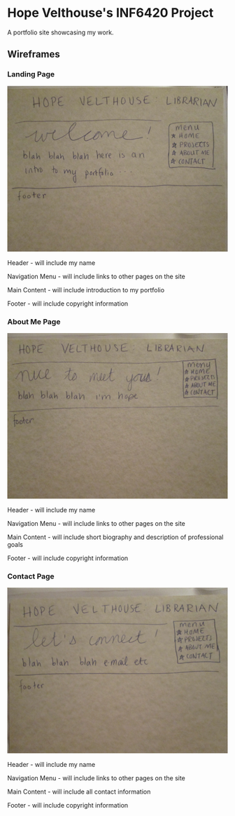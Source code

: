 # Hope Velthouse's INF6420 Project

A portfolio site showcasing my work.

## Wireframes

### Landing Page

![Wireframe of Landing Page](wireframes/home.JPG)

Header - will include my name 

Navigation Menu - will include links to other pages on the site

Main Content - will include introduction to my portfolio 

Footer - will include copyright information

### About Me Page

![Wireframe of About Me Page](wireframes/about.JPG)

Header - will include my name

Navigation Menu - will include links to other pages on the site

Main Content - will include short biography and description of professional goals

Footer - will include copyright information

### Contact Page

![Wireframe of Contact Page](wireframes/contact.JPG)

Header - will include my name

Navigation Menu - will include links to other pages on the site

Main Content - will include all contact information

Footer - will include copyright information